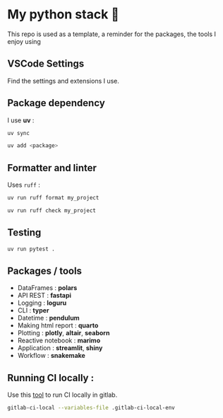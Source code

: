 # My python stack :rocket:

This repo is used as a template, a reminder for the packages, the tools I enjoy using

## VSCode Settings

Find the settings and extensions I use.

## Package dependency

I use **uv** :

```bash
uv sync
```

```bash
uv add <package>
```

## Formatter and linter

Uses `ruff` :

```bash
uv run ruff format my_project
```

```bash
uv run ruff check my_project 
```

## Testing 

```bash
uv run pytest .
```

## Packages / tools  

- DataFrames : **polars**
- API REST : **fastapi**
- Logging : **loguru**
- CLI : **typer**
- Datetime : **pendulum**
- Making html report : **quarto**
- Plotting : **plotly**, **altair**, **seaborn**
- Reactive notebook : **marimo**
- Application : **streamlit**, **shiny**
- Workflow : **snakemake**

## Running CI locally : 

Use this [tool](https://github.com/firecow/gitlab-ci-local) to run CI locally in gitlab.

```bash
gitlab-ci-local --variables-file .gitlab-ci-local-env
```





